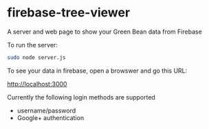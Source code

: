 # firebase-tree-viewer
A server and web page to show your Green Bean data from Firebase

To run the server:

```bash
sudo node server.js
```

To see your data in firebase, open a browswer and go this URL:

[http://localhost:3000](http://localhost:3000)

Currently the following login methods are supported

- username/password
- Google+ authentication

